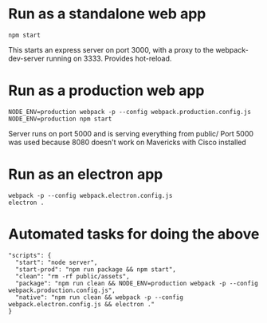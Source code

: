 # Run as a standalone web app

```
npm start
```

This starts an express server on port 3000, with a proxy to the webpack-dev-server running on 3333. Provides hot-reload.

# Run as a production web app

```
NODE_ENV=production webpack -p --config webpack.production.config.js
NODE_ENV=production npm start
```

Server runs on port 5000 and is serving everything from public/
Port 5000 was used because 8080 doesn't work on Mavericks with Cisco installed

# Run as an electron app
```
webpack -p --config webpack.electron.config.js
electron .
```

# Automated tasks for doing the above
```
"scripts": {
  "start": "node server",
  "start-prod": "npm run package && npm start",
  "clean": "rm -rf public/assets",
  "package": "npm run clean && NODE_ENV=production webpack -p --config webpack.production.config.js",
  "native": "npm run clean && webpack -p --config webpack.electron.config.js && electron ."
}
```
